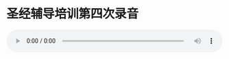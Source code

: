 # 圣经辅导培训第四次录音

<audio style="width: 100%;" preload="false" controls controlslist="nodownload"><source src="http://file.simai.life/audio/mp3/old/12236.mp3" type="audio/mpeg">Your browser does not support the audio element.</audio>


